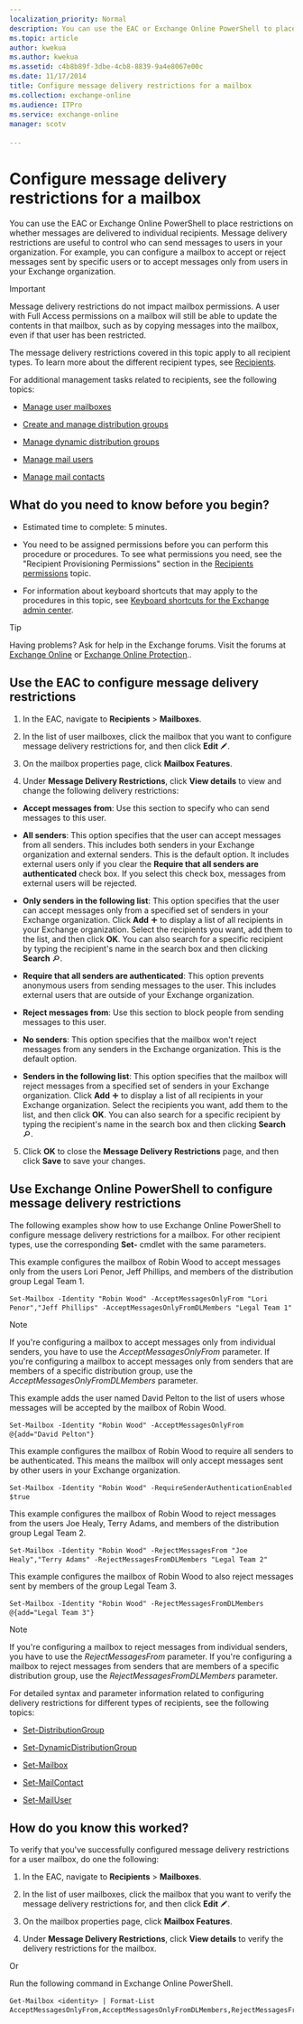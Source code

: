 ```yaml
---
localization_priority: Normal
description: You can use the EAC or Exchange Online PowerShell to place restrictions on whether messages are delivered to individual recipients. Message delivery restrictions are useful to control who can send messages to users in your organization. For example, you can configure a mailbox to accept or reject messages sent by specific users or to accept messages only from users in your Exchange organization.
ms.topic: article
author: kwekua
ms.author: kwekua
ms.assetid: c4b8b89f-3dbe-4cb8-8839-9a4e8067e00c
ms.date: 11/17/2014
title: Configure message delivery restrictions for a mailbox
ms.collection: exchange-online
ms.audience: ITPro
ms.service: exchange-online
manager: scotv

---
```


# Configure message delivery restrictions for a mailbox

You can use the EAC or Exchange Online PowerShell to place restrictions on whether messages are delivered to individual recipients. Message delivery restrictions are useful to control who can send messages to users in your organization. For example, you can configure a mailbox to accept or reject messages sent by specific users or to accept messages only from users in your Exchange organization.

> [!IMPORTANT]
> Message delivery restrictions do not impact mailbox permissions. A user with Full Access permissions on a mailbox will still be able to update the contents in that mailbox, such as by copying messages into the mailbox, even if that user has been restricted.

The message delivery restrictions covered in this topic apply to all recipient types. To learn more about the different recipient types, see [Recipients](https://technet.microsoft.com/library/40300ed4-85a5-463d-bb3a-cf787bd44e9d.aspx).

For additional management tasks related to recipients, see the following topics:

- [Manage user mailboxes](manage-user-mailboxes.md)

- [Create and manage distribution groups](../../recipients-in-exchange-online/manage-distribution-groups/manage-distribution-groups.md)

- [Manage dynamic distribution groups](../../recipients-in-exchange-online/manage-dynamic-distribution-groups/manage-dynamic-distribution-groups.md)

- [Manage mail users](../../recipients-in-exchange-online/manage-mail-users.md)

- [Manage mail contacts](../../recipients-in-exchange-online/manage-mail-contacts.md)

## What do you need to know before you begin?

- Estimated time to complete: 5 minutes.

- You need to be assigned permissions before you can perform this procedure or procedures. To see what permissions you need, see the "Recipient Provisioning Permissions" section in the [Recipients permissions](https://technet.microsoft.com/library/5b690bcb-c6df-4511-90e1-08ca91f43b37.aspx) topic.

- For information about keyboard shortcuts that may apply to the procedures in this topic, see [Keyboard shortcuts for the Exchange admin center](../../accessibility/keyboard-shortcuts-in-admin-center.md).

> [!TIP]
> Having problems? Ask for help in the Exchange forums. Visit the forums at [Exchange Online](https://go.microsoft.com/fwlink/p/?linkId=267542) or [Exchange Online Protection](https://go.microsoft.com/fwlink/p/?linkId=285351)..

## Use the EAC to configure message delivery restrictions

1. In the EAC, navigate to **Recipients** \> **Mailboxes**.

2. In the list of user mailboxes, click the mailbox that you want to configure message delivery restrictions for, and then click **Edit** ![Edit icon](../../media/ITPro_EAC_EditIcon.gif).

3. On the mailbox properties page, click **Mailbox Features**.

4. Under **Message Delivery Restrictions**, click **View details** to view and change the following delivery restrictions:

  - **Accept messages from**: Use this section to specify who can send messages to this user.

  - **All senders**: This option specifies that the user can accept messages from all senders. This includes both senders in your Exchange organization and external senders. This is the default option. It includes external users only if you clear the **Require that all senders are authenticated** check box. If you select this check box, messages from external users will be rejected.

  - **Only senders in the following list**: This option specifies that the user can accept messages only from a specified set of senders in your Exchange organization. Click **Add** ![Add Icon](../../media/ITPro_EAC_AddIcon.gif) to display a list of all recipients in your Exchange organization. Select the recipients you want, add them to the list, and then click **OK**. You can also search for a specific recipient by typing the recipient's name in the search box and then clicking **Search** ![Search icon](../../media/ITPro_EAC_.gif).

  - **Require that all senders are authenticated**: This option prevents anonymous users from sending messages to the user. This includes external users that are outside of your Exchange organization.

  - **Reject messages from**: Use this section to block people from sending messages to this user.

  - **No senders**: This option specifies that the mailbox won't reject messages from any senders in the Exchange organization. This is the default option.

  - **Senders in the following list**: This option specifies that the mailbox will reject messages from a specified set of senders in your Exchange organization. Click **Add** ![Add Icon](../../media/ITPro_EAC_AddIcon.gif) to display a list of all recipients in your Exchange organization. Select the recipients you want, add them to the list, and then click **OK**. You can also search for a specific recipient by typing the recipient's name in the search box and then clicking **Search** ![Search icon](../../media/ITPro_EAC_.gif).

5. Click **OK** to close the **Message Delivery Restrictions** page, and then click **Save** to save your changes.

## Use Exchange Online PowerShell to configure message delivery restrictions

The following examples show how to use Exchange Online PowerShell to configure message delivery restrictions for a mailbox. For other recipient types, use the corresponding **Set-** cmdlet with the same parameters.

This example configures the mailbox of Robin Wood to accept messages only from the users Lori Penor, Jeff Phillips, and members of the distribution group Legal Team 1.

```
Set-Mailbox -Identity "Robin Wood" -AcceptMessagesOnlyFrom "Lori Penor","Jeff Phillips" -AcceptMessagesOnlyFromDLMembers "Legal Team 1"
```

> [!NOTE]
> If you're configuring a mailbox to accept messages only from individual senders, you have to use the _AcceptMessagesOnlyFrom_ parameter. If you're configuring a mailbox to accept messages only from senders that are members of a specific distribution group, use the _AcceptMessagesOnlyFromDLMembers_ parameter.

This example adds the user named David Pelton to the list of users whose messages will be accepted by the mailbox of Robin Wood.

```
Set-Mailbox -Identity "Robin Wood" -AcceptMessagesOnlyFrom @{add="David Pelton"}
```

This example configures the mailbox of Robin Wood to require all senders to be authenticated. This means the mailbox will only accept messages sent by other users in your Exchange organization.

```
Set-Mailbox -Identity "Robin Wood" -RequireSenderAuthenticationEnabled $true
```

This example configures the mailbox of Robin Wood to reject messages from the users Joe Healy, Terry Adams, and members of the distribution group Legal Team 2.

```
Set-Mailbox -Identity "Robin Wood" -RejectMessagesFrom "Joe Healy","Terry Adams" -RejectMessagesFromDLMembers "Legal Team 2"
```

This example configures the mailbox of Robin Wood to also reject messages sent by members of the group Legal Team 3.

```
Set-Mailbox -Identity "Robin Wood" -RejectMessagesFromDLMembers @{add="Legal Team 3"}
```

> [!NOTE]
> If you're configuring a mailbox to reject messages from individual senders, you have to use the _RejectMessagesFrom_ parameter. If you're configuring a mailbox to reject messages from senders that are members of a specific distribution group, use the _RejectMessagesFromDLMembers_ parameter.

For detailed syntax and parameter information related to configuring delivery restrictions for different types of recipients, see the following topics:

- [Set-DistributionGroup](https://technet.microsoft.com/library/e3a8c709-770a-4900-9a57-adcf0d98ff68.aspx)

- [Set-DynamicDistributionGroup](https://technet.microsoft.com/library/943626ad-8455-4867-ab9a-855bab62c9c3.aspx)

- [Set-Mailbox](https://technet.microsoft.com/library/a0d413b9-d949-4df6-ba96-ac0906dedae2.aspx)

- [Set-MailContact](https://technet.microsoft.com/library/04c4e889-8546-4395-9d26-31af08264e45.aspx)

- [Set-MailUser](https://technet.microsoft.com/library/087a55a2-ee8d-41a8-9c8f-d86e32ce8448.aspx)

## How do you know this worked?

To verify that you've successfully configured message delivery restrictions for a user mailbox, do one the following:

1. In the EAC, navigate to **Recipients** \> **Mailboxes**.

2. In the list of user mailboxes, click the mailbox that you want to verify the message delivery restrictions for, and then click **Edit** ![Edit icon](../../media/ITPro_EAC_EditIcon.gif).

3. On the mailbox properties page, click **Mailbox Features**.

4. Under **Message Delivery Restrictions**, click **View details** to verify the delivery restrictions for the mailbox.

Or

Run the following command in Exchange Online PowerShell.

```
Get-Mailbox <identity> | Format-List AcceptMessagesOnlyFrom,AcceptMessagesOnlyFromDLMembers,RejectMessagesFrom,RejectMessagesFromDLMembers,RequireSenderAuthenticationEnabled
```



